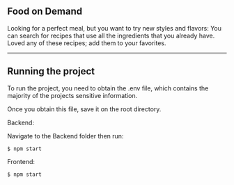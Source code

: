 ## Food on Demand

Looking for a perfect meal, but you want to try new styles and flavors:
You can search for recipes that use all the ingredients that you already have.
Loved any of these recipes; add them to your favorites.

---

## Running the project

To run the project, you need to obtain the .env file, which 
contains the majority of the projects sensitive information.

Once you obtain this file, save it on the root directory.

Backend:

Navigate to the Backend folder then run:

    $ npm start
    
Frontend:

    $ npm start
